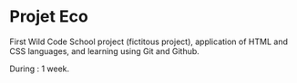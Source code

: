 # Projet Eco

First Wild Code School project (fictitous project), application of HTML and CSS languages, and learning using Git and Github.

During : 1 week.
